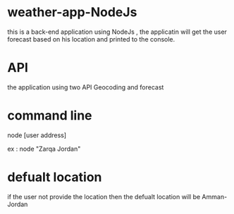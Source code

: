 # weather-app-NodeJs

this is a back-end application using NodeJs , the applicatin will get the user forecast based on his location and printed to the console.

# API

the application using two API Geocoding and forecast

# command line 

node [user address]

ex : node "Zarqa Jordan"

# defualt location 

if the user not provide the location then the defualt location will be Amman-Jordan 
